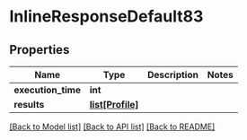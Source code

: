 # InlineResponseDefault83

## Properties
Name | Type | Description | Notes
------------ | ------------- | ------------- | -------------
**execution_time** | **int** |  | 
**results** | [**list[Profile]**](Profile.md) |  | 

[[Back to Model list]](../README.md#documentation-for-models) [[Back to API list]](../README.md#documentation-for-api-endpoints) [[Back to README]](../README.md)

